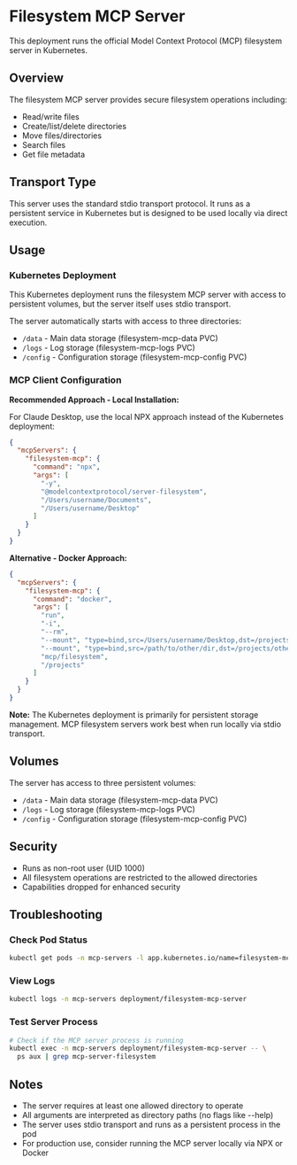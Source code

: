 # Filesystem MCP Server

This deployment runs the official Model Context Protocol (MCP) filesystem server in Kubernetes.

## Overview

The filesystem MCP server provides secure filesystem operations including:
- Read/write files
- Create/list/delete directories  
- Move files/directories
- Search files
- Get file metadata

## Transport Type

This server uses the standard stdio transport protocol. It runs as a persistent service in Kubernetes but is designed to be used locally via direct execution.

## Usage

### Kubernetes Deployment

This Kubernetes deployment runs the filesystem MCP server with access to persistent volumes, but the server itself uses stdio transport.

The server automatically starts with access to three directories:
- `/data` - Main data storage (filesystem-mcp-data PVC)
- `/logs` - Log storage (filesystem-mcp-logs PVC)
- `/config` - Configuration storage (filesystem-mcp-config PVC)

### MCP Client Configuration

**Recommended Approach - Local Installation:**

For Claude Desktop, use the local NPX approach instead of the Kubernetes deployment:

```json
{
  "mcpServers": {
    "filesystem-mcp": {
      "command": "npx",
      "args": [
        "-y",
        "@modelcontextprotocol/server-filesystem",
        "/Users/username/Documents",
        "/Users/username/Desktop"
      ]
    }
  }
}
```

**Alternative - Docker Approach:**

```json
{
  "mcpServers": {
    "filesystem-mcp": {
      "command": "docker",
      "args": [
        "run",
        "-i",
        "--rm",
        "--mount", "type=bind,src=/Users/username/Desktop,dst=/projects/Desktop",
        "--mount", "type=bind,src=/path/to/other/dir,dst=/projects/other,ro",
        "mcp/filesystem",
        "/projects"
      ]
    }
  }
}
```

**Note:** The Kubernetes deployment is primarily for persistent storage management. MCP filesystem servers work best when run locally via stdio transport.

## Volumes

The server has access to three persistent volumes:
- `/data` - Main data storage (filesystem-mcp-data PVC)
- `/logs` - Log storage (filesystem-mcp-logs PVC)
- `/config` - Configuration storage (filesystem-mcp-config PVC)

## Security

- Runs as non-root user (UID 1000)
- All filesystem operations are restricted to the allowed directories
- Capabilities dropped for enhanced security

## Troubleshooting

### Check Pod Status
```bash
kubectl get pods -n mcp-servers -l app.kubernetes.io/name=filesystem-mcp-server
```

### View Logs
```bash
kubectl logs -n mcp-servers deployment/filesystem-mcp-server
```

### Test Server Process
```bash
# Check if the MCP server process is running
kubectl exec -n mcp-servers deployment/filesystem-mcp-server -- \
  ps aux | grep mcp-server-filesystem
```

## Notes

- The server requires at least one allowed directory to operate
- All arguments are interpreted as directory paths (no flags like --help)  
- The server uses stdio transport and runs as a persistent process in the pod
- For production use, consider running the MCP server locally via NPX or Docker
